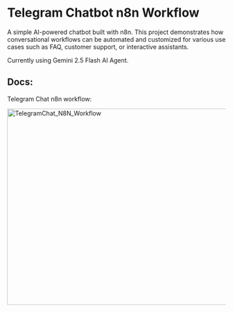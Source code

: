 # Telegram Chatbot n8n Workflow

A simple AI-powered chatbot built with n8n.
This project demonstrates how conversational workflows can be automated and customized for various use cases such as FAQ, customer support, or interactive assistants.

Currently using Gemini 2.5 Flash AI Agent.

## Docs:
Telegram Chat n8n workflow:

<img width="949" height="452" alt="TelegramChat_N8N_Workflow" src="https://github.com/user-attachments/assets/1e8b0b61-480a-46e9-b20a-e16b20f11e1f" />
